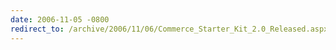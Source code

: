 ```yaml
---
date: 2006-11-05 -0800
redirect_to: /archive/2006/11/06/Commerce_Starter_Kit_2.0_Released.aspx/
---
```


